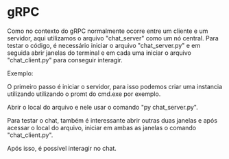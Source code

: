 # gRPC

Como no contexto do gRPC normalmente ocorre entre um cliente e um servidor, aqui utilizamos o arquivo "chat_server" como um nó central.
Para testar o código, é necessário iniciar o arquivo "chat_server.py" e em seguida abrir janelas do terminal e em cada uma iniciar o arquivo "chat_client.py" para conseguir interagir.

Exemplo:

O primeiro passo é iniciar o servidor, para isso podemos criar uma instancia utilizando utilizando o promt do cmd.exe por exemplo.

Abrir o local do arquivo e nele usar o comando "py chat_server.py".

Para testar o chat, também é interessante abrir outras duas janelas e após acessar o local do arquivo, iniciar em ambas as janelas o comando "chat_client.py".

Após isso, é possível interagir no chat.
